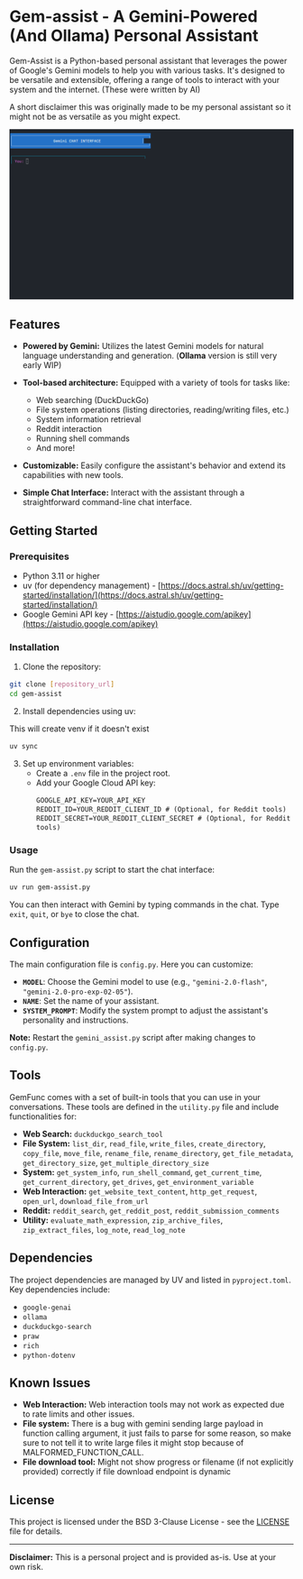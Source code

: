 # Gem-assist - A Gemini-Powered (And Ollama) Personal Assistant

Gem-Assist is a Python-based personal assistant that leverages the power of Google's Gemini models to help you with various tasks. It's designed to be versatile and extensible, offering a range of tools to interact with your system and the internet. (These were written by AI)

A short disclaimer this was originally made to be my personal assistant so it might not be as versatile as you might expect.

<p align="center">
  <img src="images/gem-assist-demo.gif" alt="Gem-Assist Demo" width="600"/>
</p>


## Features

*   **Powered by Gemini:** Utilizes the latest Gemini models for natural language understanding and generation. (**Ollama** version is still very early WIP)

*   **Tool-based architecture:** Equipped with a variety of tools for tasks like:
    *   Web searching (DuckDuckGo)
    *   File system operations (listing directories, reading/writing files, etc.)
    *   System information retrieval
    *   Reddit interaction
    *   Running shell commands
    *   And more!
*   **Customizable:**  Easily configure the assistant's behavior and extend its capabilities with new tools.
*   **Simple Chat Interface:** Interact with the assistant through a straightforward command-line chat interface.

## Getting Started

### Prerequisites

*   Python 3.11 or higher
*   uv (for dependency management) - [https://docs.astral.sh/uv/getting-started/installation/](https://docs.astral.sh/uv/getting-started/installation/)
*   Google Gemini API key - [https://aistudio.google.com/apikey](https://aistudio.google.com/apikey)

### Installation

1.  Clone the repository:
```bash
git clone [repository_url]
cd gem-assist
```

2.  Install dependencies using uv:

This will create venv if it doesn't exist

```bash
uv sync
```

3.  Set up environment variables:
    *   Create a `.env` file in the project root.
    *   Add your Google Cloud API key:
        ```
        GOOGLE_API_KEY=YOUR_API_KEY
        REDDIT_ID=YOUR_REDDIT_CLIENT_ID # (Optional, for Reddit tools)
        REDDIT_SECRET=YOUR_REDDIT_CLIENT_SECRET # (Optional, for Reddit tools)
        ```

### Usage

Run the `gem-assist.py` script to start the chat interface:

```bash
uv run gem-assist.py
```

You can then interact with Gemini by typing commands in the chat.  Type `exit`, `quit`, or `bye` to close the chat.

## Configuration

The main configuration file is `config.py`. Here you can customize:

*   **`MODEL`**:  Choose the Gemini model to use (e.g., `"gemini-2.0-flash"`, `"gemini-2.0-pro-exp-02-05"`).
*   **`NAME`**: Set the name of your assistant.
*   **`SYSTEM_PROMPT`**:  Modify the system prompt to adjust the assistant's personality and instructions.

**Note:**  Restart the `gemini_assist.py` script after making changes to `config.py`.

## Tools

GemFunc comes with a set of built-in tools that you can use in your conversations.  These tools are defined in the `utility.py` file and include functionalities for:

*   **Web Search:** `duckduckgo_search_tool`
*   **File System:** `list_dir`, `read_file`, `write_files`, `create_directory`, `copy_file`, `move_file`, `rename_file`, `rename_directory`, `get_file_metadata`, `get_directory_size`, `get_multiple_directory_size`
*   **System:** `get_system_info`, `run_shell_command`, `get_current_time`, `get_current_directory`, `get_drives`, `get_environment_variable`
*   **Web Interaction:** `get_website_text_content`, `http_get_request`, `open_url`, `download_file_from_url`
*   **Reddit:** `reddit_search`, `get_reddit_post`, `reddit_submission_comments`
*   **Utility:** `evaluate_math_expression`, `zip_archive_files`, `zip_extract_files`, `log_note`, `read_log_note`

## Dependencies

The project dependencies are managed by UV and listed in `pyproject.toml`. Key dependencies include:

*   `google-genai`
*   `ollama`
*   `duckduckgo-search`
*   `praw`
*   `rich`
*   `python-dotenv`


## Known Issues

*   **Web Interaction:**  Web interaction tools may not work as expected due to rate limits and other issues.
*   **File system:** There is a bug with gemini sending large payload in function calling argument, it just fails to parse for some reason, so make sure to not tell it to write large files it might stop because of MALFORMED_FUNCTION_CALL.
*   **File download tool:** Might not show progress or filename (if not explicitly provided) correctly if file download endpoint is dynamic


## License

This project is licensed under the BSD 3-Clause License - see the [LICENSE](LICENSE) file for details.

---

**Disclaimer:** This is a personal project and is provided as-is. Use at your own risk.
